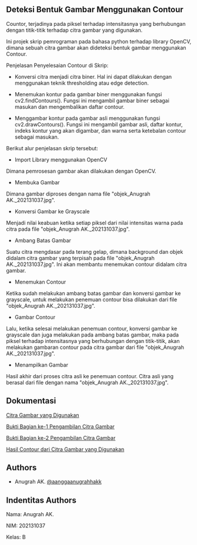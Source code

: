 
## Deteksi Bentuk Gambar Menggunakan Contour
Countor, terjadinya pada piksel terhadap intensitasnya yang berhubungan dengan titik-titik terhadap citra gambar yang digunakan.

Ini projek skrip pemrograman pada bahasa python terhadap library OpenCV, dimana sebuah citra gambar akan dideteksi bentuk gambar menggunakan Contour.

Penjelasan Penyelesaian Contour di Skrip:

- Konversi citra menjadi citra biner. Hal ini dapat dilakukan dengan menggunakan teknik thresholding atau edge detection.

- Menemukan kontur pada gambar biner menggunakan fungsi cv2.findContours(). Fungsi ini mengambil gambar biner sebagai masukan dan mengembalikan daftar contour.

-  Menggambar kontur pada gambar asli menggunakan fungsi cv2.drawContours(). Fungsi ini mengambil gambar asli, daftar kontur, indeks kontur yang akan digambar, dan warna serta ketebalan contour sebagai masukan.

Berikut alur penjelasan skrip tersebut:

- Import Library menggunakan OpenCV
  
Dimana pemrosesan gambar akan dilakukan dengan OpenCV.

- Membuka Gambar
  
Dimana gambar diproses dengan nama file "objek_Anugrah AK._202131037.jpg".

- Konversi Gambar ke Grayscale
  
Menjadi nilai keabuan ketika setiap piksel dari nilai intensitas warna pada citra pada file "objek_Anugrah AK._202131037.jpg".

- Ambang Batas Gambar
  
Suatu citra mengdasar pada terang gelap, dimana background dan objek didalam citra gambar yang terpisah pada file "objek_Anugrah AK._202131037.jpg". Ini akan membantu menemukan contour didalam citra gambar.

- Menemukan Contour
  
Ketika sudah melakukan ambang batas gambar dan konversi gambar ke grayscale, untuk melakukan penemuan contour bisa dilakukan dari file "objek_Anugrah AK._202131037.jpg".

- Gambar Contour
  
Lalu, ketika selesai melakukan penemuan contour, konversi gambar ke grayscale dan juga melakukan pada ambang batas gambar, maka pada piksel terhadap intensitasnya yang berhubungan dengan titik-titik, akan melakukan gambaran contour pada citra gambar dari file "objek_Anugrah AK._202131037.jpg".

- Menampilkan Gambar
    
Hasil akhir dari proses citra asli ke penemuan contour. Citra asli yang berasal dari file dengan nama "objek_Anugrah AK._202131037.jpg".

## Dokumentasi

[Citra Gambar yang Digunakan](https://postimg.cc/BtVmzSwZ)

[Bukti Bagian ke-1 Pengambilan Citra Gambar](https://postimg.cc/189sYrdZ)

[Bukti Bagian ke-2 Pengambilan Citra Gambar](https://postimg.cc/CB4W83FB)

[Hasil Contour dari Citra Gambar yang Digunakan](https://postimg.cc/Snz3d2Sp)
## Authors

- Anugrah AK. [@aanggaanugrahhakk](https://github.com/aanggaanugrahhakk)


## Indentitas Authors

Nama: Anugrah AK.

NIM: 202131037

Kelas: B

